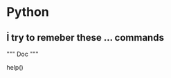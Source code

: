 Python
====

İ try to remeber these ... commands
-----------------------------------

""" Doc """

help()
